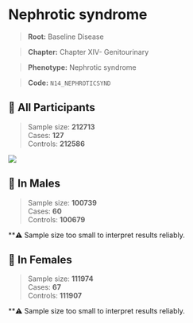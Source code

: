 # Nephrotic syndrome

> **Root:** Baseline Disease  

> **Chapter:** Chapter XIV- Genitourinary  

> **Phenotype:** Nephrotic syndrome  

> **Code:** `N14_NEPHROTICSYND`

## 🧪 All Participants  
> Sample size: **212713**  
> Cases: **127**  
> Controls: **212586**
<img src="/Disease/Figures/ALL/Incidence/N14_NEPHROTICSYND.png"/>
<CsvTable src="/Disease_Data/ALL/Incidence/COX_N14_NEPHROTICSYND.csv" label="🔍 View full results" />

## 👨 In Males  
> Sample size: **100739**  
> Cases: **60**  
> Controls: **100679**

**⚠️ Sample size too small to interpret results reliably.


## 👩 In Females  
> Sample size: **111974**  
> Cases: **67**  
> Controls: **111907**

**⚠️ Sample size too small to interpret results reliably.

